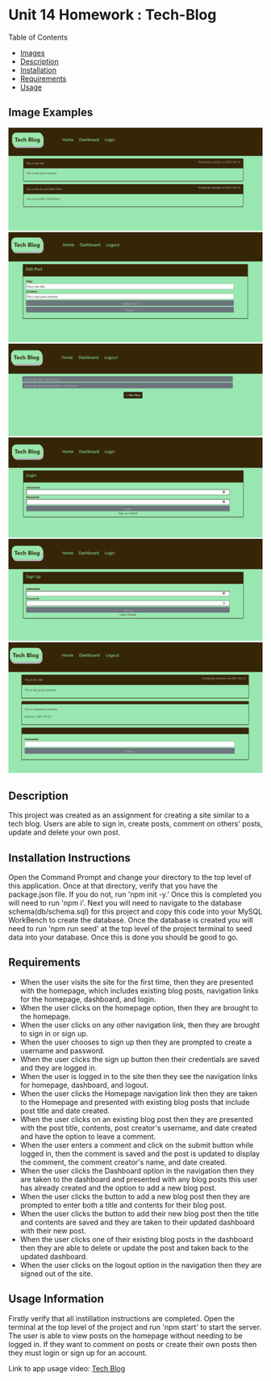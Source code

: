 # Unit 14 Homework : Tech-Blog
Table of Contents
- [Images](#image-examples)
- [Description](#description)
- [Installation](#installation-instructions)
- [Requirements](#requirements)
- [Usage](#usage-information)

## Image Examples
<img src="public\img\Tech_Blog_homepage.PNG">
<img src="public\img\Tech_Blog_editpost.PNG">
<img src="public\img\Tech_Blog_dashboard.PNG">
<img src="public\img\Tech_Blog_login.PNG">
<img src="public\img\Tech_Blog_signup.PNG">
<img src="public\img\Tech_Blog_viewpost.PNG">

## Description
This project was created as an assignment for creating a site similar to a tech blog. Users are able to sign in, create posts, comment on others' posts, update and delete your own post.

## Installation Instructions
Open the Command Prompt and change your directory to the top level of this application. Once at that directory, verify that you have the package.json file. If you do not, run 'npm init -y.' Once this is completed you will need to run 'npm i'. Next you will need to navigate to the database schema(db/schema.sql) for this project and copy this code into your MySQL WorkBench to create the database. Once the database is created you will need to run 'npm run seed' at the top level of the project terminal to seed data into your database.
Once this is done you should be good to go.

## Requirements
- When the user visits the site for the first time, then they are presented with the homepage, which includes existing blog posts, navigation links for the homepage, dashboard, and login.
- When the user clicks on the homepage option, then they are brought to the homepage.
- When the user clicks on any other navigation link, then they are brought to sign in or sign up.
- When the user chooses to sign up then they are prompted to create a username and password.
- When the user clicks the sign up button then their credentials are saved and they are logged in.
- When the user is logged in to the site then they see the navigation links for homepage, dashboard, and logout.
- When the user clicks the Homepage navigation link then they are taken to the Homepage and presented with existing blog posts that include post title and date created.
- When the user clicks on an existing blog post then they are presented with the post title, contents, post creator's username, and date created and have the option to leave a comment.
- When the user enters a comment and click on the submit button while logged in, then the comment is saved and the post is updated to display the comment, the comment creator's name, and date created.
- When the user clicks the Dashboard option in the navigation then they are taken to the dashboard and presented with any blog posts this user has already created and the option to add a new blog post.
- When the user clicks the button to add a new blog post then they are prompted to enter both a title and contents for their blog post.
- When the user clicks the button to add their new blog post then the title and contents are saved and they are taken to their updated dashboard with their new post.
- When the user clicks one of their existing blog posts in the dashboard then they are able to delete or update the post and taken back to the updated dashboard.
- When the user clicks on the logout option in the navigation then they are signed out of the site.


## Usage Information
Firstly verify that all instillation instructions are completed. Open the terminal at the top level of the project and run 'npm start' to start the server. The user is able to view posts on the homepage without needing to be logged in. If they want to comment on posts or create their own posts then they must login or sign up for an account. 

Link to app usage video: [Tech Blog](https://drive.google.com/file/d/1JawjhhPOr8_rR7GIS1PjU9WSGm40IYHk/view)